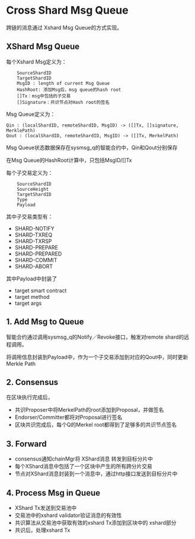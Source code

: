 # Cross Shard Msg Queue

跨链的消息通过 Xshard Msg Queue的方式实现。

## XShard Msg Queue

每个Xshard Msg定义为：

```
    SourceShardID
    TargetShardID
    MsgID : length of current Msg Queue
    HashRoot: 添加Msg后，msg queue的hash root
    []Tx：msg中包括的子交易
    []Signature：共识节点对Hash root的签名
```

Msg Queue定义为：

```
Qin : (localShardID, remoteShardID, MsgID) -> ([]Tx, []signature, MerklePath)
Qout : (localShardID, remoteShardID, MsgID) -> ([]Tx, MerkelPath)
```

Msg Queue状态数据保存在sysmsg\_q的智能合约中，Qin和Qout分别保存

在Msg Queue的HashRoot计算中，只包括MsgID/[]Tx


每个子交易定义为：

```
    SourceShardID
    SourceHeight
    TargetShardID
    Type
    Payload
```

其中子交易类型有：

* SHARD-NOTIFY
* SHARD-TXREQ
* SHARD-TXRSP
* SHARD-PREPARE
* SHARD-PREPARED
* SHARD-COMMIT
* SHARD-ABORT

其中Payload中封装了

* target smart contract
* target method
* target args

## 1. Add Msg to Queue

智能合约通过调用sysmsg\_q的Notify／Revoke接口，触发对remote shard的远程调用。

将调用信息封装到Payload中，作为一个子交易添加到对应的Qout中，同时更新Merkle Path

## 2. Consensus

在区块执行完成后，

* 共识Proposer中将MerkelPath的root添加到Proposal，并做签名
* Endorser/Committer都将对Proposal进行签名
* 区块共识完成后，每个Q的Merkel root都得到了足够多的共识节点签名

## 3. Forward 

* consensus通知chainMgr将 XShard消息 转发到目标分片中
* 每个XShard消息中包括了一个区块中产生的所有跨分片交易
* 节点对XShard消息封装到一个消息中，通过http接口发送到目标分片中

## 4. Process Msg in Queue

* XShard Tx发送到交易池中
* 交易池中的xshard validator验证消息的有效性
* 共识算法从交易池中获取有效的xshard Tx添加到区块中的 xshard部分
* 共识后，处理xshard Tx

